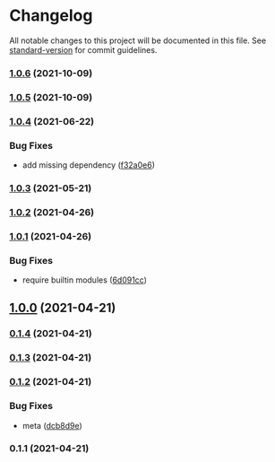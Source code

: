 # Changelog

All notable changes to this project will be documented in this file. See [standard-version](https://github.com/conventional-changelog/standard-version) for commit guidelines.

### [1.0.6](https://github.com/microlinkhq/local/compare/v1.0.5...v1.0.6) (2021-10-09)

### [1.0.5](https://github.com/microlinkhq/local/compare/v1.0.4...v1.0.5) (2021-10-09)

### [1.0.4](https://github.com/microlinkhq/local/compare/v1.0.3...v1.0.4) (2021-06-22)


### Bug Fixes

* add missing dependency ([f32a0e6](https://github.com/microlinkhq/local/commit/f32a0e6a4de94055e19d87ce7fb5d33a3424cb16))

### [1.0.3](https://github.com/microlinkhq/local/compare/v1.0.2...v1.0.3) (2021-05-21)

### [1.0.2](https://github.com/microlinkhq/local/compare/v1.0.1...v1.0.2) (2021-04-26)

### [1.0.1](https://github.com/microlinkhq/local/compare/v1.0.0...v1.0.1) (2021-04-26)


### Bug Fixes

* require builtin modules ([6d091cc](https://github.com/microlinkhq/local/commit/6d091ccc1c8673db1a4b0b9f14506ce10154a5a8))

## [1.0.0](https://github.com/microlinkhq/local/compare/v0.1.4...v1.0.0) (2021-04-21)

### [0.1.4](https://github.com/microlinkhq/local/compare/v0.1.3...v0.1.4) (2021-04-21)

### [0.1.3](https://github.com/microlinkhq/local/compare/v0.1.2...v0.1.3) (2021-04-21)

### [0.1.2](https://github.com/microlinkhq/local/compare/v0.1.1...v0.1.2) (2021-04-21)


### Bug Fixes

* meta ([dcb8d9e](https://github.com/microlinkhq/local/commit/dcb8d9e51975e68873276646f815e6ca93cbacd3))

### 0.1.1 (2021-04-21)
